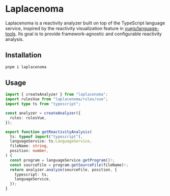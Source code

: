 # Laplacenoma

Laplacenoma is a reactivity analyzer built on top of the TypeScript language service, inspired by the reactivity visualization feature in [vuejs/language-tools](https://github.com/vuejs/language-tools). Its goal is to provide framework-agnostic and configurable reactivity analysis.

## Installation

```bash
pnpm i laplacenoma
```

## Usage

```ts
import { createAnalyzer } from "laplacenoma";
import rulesVue from "laplacenoma/rules/vue";
import type ts from "typescript";

const analyzer = createAnalyzer({
  rules: rulesVue,
});

export function getReactivityAnalysis(
  ts: typeof import("typescript"),
  languageService: ts.LanguageService,
  fileName: string,
  position: number,
) {
  const program = languageService.getProgram()!;
  const sourceFile = program.getSourceFile(fileName)!;
  return analyzer.analyze(sourceFile, position, {
    typescript: ts,
    languageService,
  });
}
```
